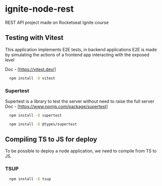 # ignite-node-rest
REST API project made on Rocketseat Ignite course


## Testing with Vitest
This application implements E2E tests, in backend applications E2E is made by simulating the actions of a frontend app interacting with the exposed level

Doc - [https://vitest.dev/]

```bash
  npm install -D vitest
```

### Supertest
Supertest is a library to test the server without need to raise the full server
Doc - [https://www.npmjs.com/package/supertest]

```bash
  npm install -D supertest

  npm install -D @types/supertest
```

## Compiling TS to JS for deploy
To be possible to deploy a node application, we need to compile from TS to JS.

### TSUP
```bash
  npm install -D tsup
```
